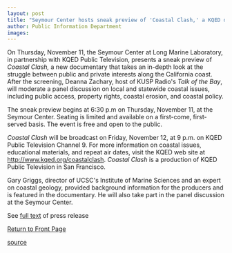 ```yaml
---
layout: post
title: "Seymour Center hosts sneak preview of 'Coastal Clash,' a KQED documentary on California's coastal conflicts, on November 11"
author: Public Information Department
images:
---
```


  
On Thursday, November 11, the Seymour Center at Long Marine Laboratory, in partnership with KQED Public Television, presents a sneak preview of _Coastal Clash,_ a new documentary that takes an in-depth look at the struggle between public and private interests along the California coast. After the screening, Deanna Zachary, host of KUSP Radio's _Talk of the Bay_, will moderate a panel discussion on local and statewide coastal issues, including public access, property rights, coastal erosion, and coastal policy.

The sneak preview begins at 6:30 p.m on Thursday, November 11, at the Seymour Center. Seating is limited and available on a first-come, first-served basis. The event is free and open to the public.

_Coastal Clash_ will be broadcast on Friday, November 12, at 9 p.m. on KQED Public Television Channel 9. For more information on coastal issues, educational materials, and repeat air dates, visit the KQED web site at <http://www.kqed.org/coastalclash>. _Coastal Clash_ is a production of KQED Public Television in San Francisco.

Gary Griggs, director of UCSC's Institute of Marine Sciences and an expert on coastal geology, provided background information for the producers and is featured in the documentary. He will also take part in the panel discussion at the Seymour Center.

See [full text][1] of press release

[Return to Front Page][2]

[1]: http://www.ucsc.edu/news_events/press_releases/text.asp?pid=586
[2]: http://currents.ucsc.edu/

[source](http://www1.ucsc.edu/currents/04-05/11-08/brief-coastal.asp "Permalink to brief-coastal")
